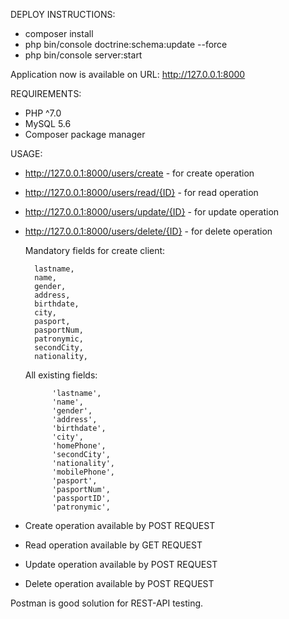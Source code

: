 DEPLOY INSTRUCTIONS:

* composer install
* php bin/console doctrine:schema:update --force
* php bin/console server:start

Application now is available on URL: http://127.0.0.1:8000

REQUIREMENTS:

* PHP ^7.0
* MySQL 5.6
* Composer package manager

USAGE:
* http://127.0.0.1:8000/users/create - for create operation
* http://127.0.0.1:8000/users/read/{ID} - for read operation
* http://127.0.0.1:8000/users/update/{ID} - for update operation
* http://127.0.0.1:8000/users/delete/{ID} - for delete operation

    
    Mandatory fields for create client:
        
        lastname,
        name,
        gender,
        address,
        birthdate,
        city,
        pasport,
        pasportNum,
        patronymic,
        secondCity,
        nationality,
        
    All existing fields:
    
            'lastname',
            'name',
            'gender',
            'address',
            'birthdate',
            'city',
            'homePhone',
            'secondCity',
            'nationality',
            'mobilePhone',
            'pasport',
            'pasportNum',
            'passportID',
            'patronymic',
       
* Create operation available by POST REQUEST
* Read operation available by GET REQUEST
* Update operation available by POST REQUEST
* Delete operation available by POST REQUEST

Postman is good solution for REST-API testing.